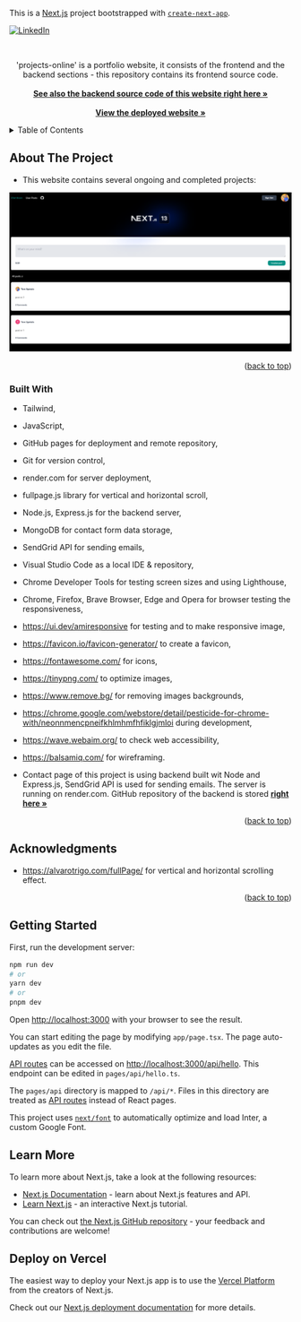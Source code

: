 This is a [Next.js](https://nextjs.org/) project bootstrapped with [`create-next-app`](https://github.com/vercel/next.js/tree/canary/packages/create-next-app).

<a name="readme-top"></a>

[![LinkedIn][linkedin-shield]][linkedin-url]

<!-- PROJECT LOGO -->
<br />
<div align="center">

  <p>
    'projects-online' is a portfolio website, it consists of the frontend and the backend sections - this repository contains its frontend source code.
       <br />
       <br />
    <a href="https://github.com/spatulatom/my-porfolio-backend"><strong>See also the backend source code of this website right here »</strong></a>
    <br />
    <br />
     <a href="https://spatulatom.github.io/projects-online/"><strong>View the deployed website »</strong></a>
    <br />
   
  </p>
</div>

<!-- TABLE OF CONTENTS -->
<details>
  <summary>Table of Contents</summary>
  <ol>
    <li><a href="#about-the-project">About The Project</a></li>
    <li><a href="#built-with">Built With</a></li>
    <li><a href="#acknowledgments">Acknowledgments</a></li>
  </ol>
</details>

<!-- ABOUT THE PROJECT -->

## About The Project

- This website contains several ongoing and completed projects:

![Product Name Screen Shot](public/next13beta.png)

<p align="right">(<a href="#readme-top">back to top</a>)</p>

### Built With



- Tailwind,
- JavaScript,
- GitHub pages for deployment and remote repository,
- Git for version control,
- render.com for server deployment,
- fullpage.js library for vertical and horizontal scroll,
- Node.js, Express.js for the backend server,
- MongoDB for contact form data storage,
- SendGrid API for sending emails,
- Visual Studio Code as a local IDE & repository,
- Chrome Developer Tools for testing screen sizes and using Lighthouse,
- Chrome, Firefox, Brave Browser, Edge and Opera for browser testing the responsiveness,
- https://ui.dev/amiresponsive for testing and to make responsive image,
- https://favicon.io/favicon-generator/ to create a favicon,
- https://fontawesome.com/ for icons,
- https://tinypng.com/ to optimize images,
- https://www.remove.bg/ for removing images backgrounds,
- https://chrome.google.com/webstore/detail/pesticide-for-chrome-with/neonnmencpneifkhlmhmfhfiklgjmloi during development,
- https://wave.webaim.org/ to check web accessibility,
- https://balsamiq.com/ for wireframing.

- Contact page of this project is using backend built wit Node and Express.js,
SendGrid API is used for sending emails. The server is running on render.com. GitHub repository of the backend is stored <a href="https://github.com/spatulatom/my-porfolio-backend"><strong>right here »</strong></a>


<p align="right">(<a href="#readme-top">back to top</a>)</p>

<!-- ACKNOWLEDGMENTS -->

## Acknowledgments

- https://alvarotrigo.com/fullPage/ for vertical and horizontal scrolling effect.

<p align="right">(<a href="#readme-top">back to top</a>)</p>

## Getting Started

First, run the development server:

```bash
npm run dev
# or
yarn dev
# or
pnpm dev
```

Open [http://localhost:3000](http://localhost:3000) with your browser to see the result.

You can start editing the page by modifying `app/page.tsx`. The page auto-updates as you edit the file.

[API routes](https://nextjs.org/docs/api-routes/introduction) can be accessed on [http://localhost:3000/api/hello](http://localhost:3000/api/hello). This endpoint can be edited in `pages/api/hello.ts`.

The `pages/api` directory is mapped to `/api/*`. Files in this directory are treated as [API routes](https://nextjs.org/docs/api-routes/introduction) instead of React pages.

This project uses [`next/font`](https://nextjs.org/docs/basic-features/font-optimization) to automatically optimize and load Inter, a custom Google Font.

## Learn More

To learn more about Next.js, take a look at the following resources:

- [Next.js Documentation](https://nextjs.org/docs) - learn about Next.js features and API.
- [Learn Next.js](https://nextjs.org/learn) - an interactive Next.js tutorial.

You can check out [the Next.js GitHub repository](https://github.com/vercel/next.js/) - your feedback and contributions are welcome!

## Deploy on Vercel

The easiest way to deploy your Next.js app is to use the [Vercel Platform](https://vercel.com/new?utm_medium=default-template&filter=next.js&utm_source=create-next-app&utm_campaign=create-next-app-readme) from the creators of Next.js.

Check out our [Next.js deployment documentation](https://nextjs.org/docs/deployment) for more details.


[linkedin-shield]: https://img.shields.io/badge/-LinkedIn-black.svg?style=for-the-badge&logo=linkedin&colorB=555
[linkedin-url]: https://www.linkedin.com/in/tomasz-s-069249244/
[product-screenshot]: images/screenshot.png
[next.js]: https://img.shields.io/badge/next.js-000000?style=for-the-badge&logo=nextdotjs&logoColor=white
[next-url]: https://nextjs.org/
[react.js]: https://img.shields.io/badge/React-20232A?style=for-the-badge&logo=react&logoColor=61DAFB
[react-url]: https://reactjs.org/
[vue.js]: https://img.shields.io/badge/Vue.js-35495E?style=for-the-badge&logo=vuedotjs&logoColor=4FC08D
[vue-url]: https://vuejs.org/
[angular.io]: https://img.shields.io/badge/Angular-DD0031?style=for-the-badge&logo=angular&logoColor=white
[angular-url]: https://angular.io/
[svelte.dev]: https://img.shields.io/badge/Svelte-4A4A55?style=for-the-badge&logo=svelte&logoColor=FF3E00
[svelte-url]: https://svelte.dev/
[laravel.com]: https://img.shields.io/badge/Laravel-FF2D20?style=for-the-badge&logo=laravel&logoColor=white
[laravel-url]: https://laravel.com
[bootstrap.com]: https://img.shields.io/badge/Bootstrap-563D7C?style=for-the-badge&logo=bootstrap&logoColor=white
[bootstrap-url]: https://getbootstrap.com
[jquery.com]: https://img.shields.io/badge/jQuery-0769AD?style=for-the-badge&logo=jquery&logoColor=white
[jquery-url]: https://jquery.com
